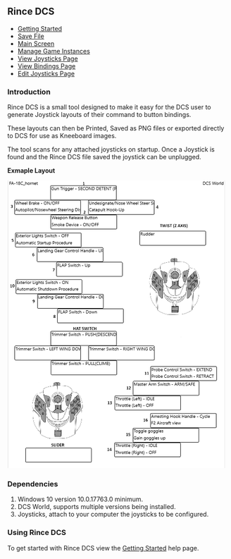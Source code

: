 ﻿## Rince DCS

- [Getting Started](GettingStarted.md)
- [Save File](SaveFile.md)
- [Main Screen](MainScreen.md)
- [Manage Game Instances](InstancesDialog.md)
- [View Joysticks Page](ViewJoysticks.md)
- [View Bindings Page](Bindings.md)
- [Edit Joysticks Page](EditJoysticks.md)

### Introduction

Rince DCS is a small tool designed to make it easy for the DCS user to generate Joystick layouts of their command to button bindings.

These layouts can then be Printed, Saved as PNG files or exported directly to DCS for use as Kneeboard images.

The tool scans for any attached joysticks on startup. Once a Joystick is found and the Rince DCS file saved the joystick can be unplugged.

**Exmaple Layout**

![Example Layout](ExampleLayout.png)

### Dependencies

1. Windows 10 version 10.0.17763.0 minimum.
1. DCS World, supports multiple versions being installed.
1. Joysticks, attach to your computer the joysticks to be configured.

### Using Rince DCS

To get started with Rince DCS view the [Getting Started](GettingStarted.md) help page.
 